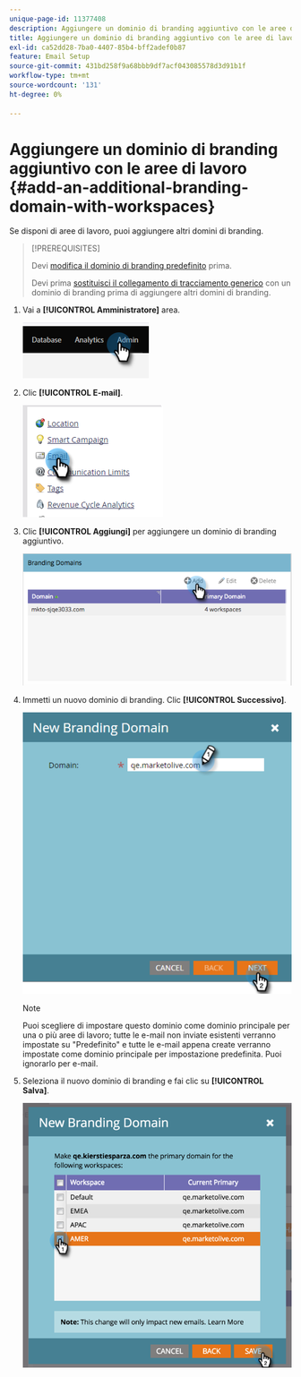 ```yaml
---
unique-page-id: 11377408
description: Aggiungere un dominio di branding aggiuntivo con le aree di lavoro - Documenti Marketo - Documentazione del prodotto
title: Aggiungere un dominio di branding aggiuntivo con le aree di lavoro
exl-id: ca52dd28-7ba0-4407-85b4-bff2adef0b87
feature: Email Setup
source-git-commit: 431bd258f9a68bbb9df7acf043085578d3d91b1f
workflow-type: tm+mt
source-wordcount: '131'
ht-degree: 0%

---
```


# Aggiungere un dominio di branding aggiuntivo con le aree di lavoro {#add-an-additional-branding-domain-with-workspaces}

Se disponi di aree di lavoro, puoi aggiungere altri domini di branding.

>[!PREREQUISITES]
>
>Devi [modifica il dominio di branding predefinito](/help/marketo/product-docs/administration/email-setup/add-multiple-branding-domains/edit-your-default-branding-domain.md) prima.
>
>Devi prima [sostituisci il collegamento di tracciamento generico](/help/marketo/product-docs/administration/email-setup/add-multiple-branding-domains/edit-your-default-branding-domain-with-workspaces.md) con un dominio di branding prima di aggiungere altri domini di branding.

1. Vai a **[!UICONTROL Amministratore]** area.

   ![](assets/add-an-additional-branding-domain-with-workspaces-1.png)

1. Clic **[!UICONTROL E-mail]**.

   ![](assets/add-an-additional-branding-domain-with-workspaces-2.png)

1. Clic **[!UICONTROL Aggiungi]** per aggiungere un dominio di branding aggiuntivo.

   ![](assets/add-an-additional-branding-domain-with-workspaces-3.png)

1. Immetti un nuovo dominio di branding. Clic **[!UICONTROL Successivo]**.

   ![](assets/add-an-additional-branding-domain-with-workspaces-4.png)

   >[!NOTE]
   >
   >Puoi scegliere di impostare questo dominio come dominio principale per una o più aree di lavoro; tutte le e-mail non inviate esistenti verranno impostate su &quot;Predefinito&quot; e tutte le e-mail appena create verranno impostate come dominio principale per impostazione predefinita. Puoi ignorarlo per e-mail.

1. Seleziona il nuovo dominio di branding e fai clic su **[!UICONTROL Salva]**.

   ![](assets/add-an-additional-branding-domain-with-workspaces-5.png)
